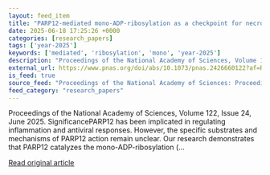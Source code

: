 ```yaml
---
layout: feed_item
title: "PARP12-mediated mono-ADP-ribosylation as a checkpoint for necroptosis and apoptosis"
date: 2025-06-18 17:25:26 +0000
categories: [research_papers]
tags: ['year-2025']
keywords: ['mediated', 'ribosylation', 'mono', 'year-2025']
description: "Proceedings of the National Academy of Sciences, Volume 122, Issue 24, June 2025"
external_url: https://www.pnas.org/doi/abs/10.1073/pnas.2426660122?af=R
is_feed: true
source_feed: "Proceedings of the National Academy of Sciences: Proceedings of the National Academy of Sciences: Table of Contents"
feed_category: "research_papers"
---
```


Proceedings of the National Academy of Sciences, Volume 122, Issue 24, June 2025. SignificancePARP12 has been implicated in regulating inflammation and antiviral responses. However, the specific substrates and mechanisms of PARP12 action remain unclear. Our research demonstrates that PARP12 catalyzes the mono-ADP-ribosylation (...

[Read original article](https://www.pnas.org/doi/abs/10.1073/pnas.2426660122?af=R)
